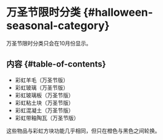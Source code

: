 # 万圣节限时分类 {#halloween-seasonal-category}

万圣节限时分类只会在10月份显示。

## 内容 {#table-of-contents}

- 彩虹羊毛（万圣节版）
- 彩虹玻璃（万圣节版）
- 彩虹玻璃板（万圣节版）
- 彩虹粘土块（万圣节版）
- 彩虹混凝土（万圣节版）
- 彩虹带釉陶瓦（万圣节版）

这些物品与彩虹方块功能几乎相同，但只在橙色与黑色之间轮换。
